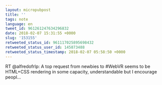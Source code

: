 ```yaml
---
layout: micropubpost
title: ''
tags: note
language: en
tweet_id: 961261247634296832
date: 2018-02-07 15:31:55 +0000
slug: '153155'
retweeted_status_id: 961117025895698432
retweeted_status_user_id: 145873488
retweeted_status_timestamp: 2018-02-07 05:58:50 +0000
---
```

RT @alfredofrlp: A top request from newbies to #WebVR seems to be HTML+CSS rendering in some capacity, understandable but I encourage peopl…
